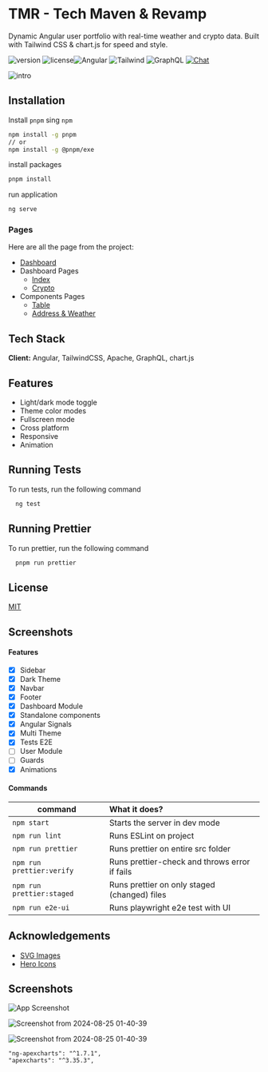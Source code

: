 # TMR -  Tech Maven & Revamp

Dynamic Angular user portfolio with real-time weather and crypto data. Built with Tailwind CSS & chart.js for speed and style.

![version](https://img.shields.io/badge/version-0.2.beta-blue.svg) ![license](https://img.shields.io/badge/license-MIT-blue.svg)![Angular](https://img.shields.io/badge/angular-18.1.4-red) ![Tailwind](https://img.shields.io/badge/tailwind-latest-blue) ![GraphQL](https://img.shields.io/badge/graphQL-16-blue')
 <a href="https://www.linkedin.com/in/rupak-thapa-magar-703468296/" target="_blank">![Chat](https://img.shields.io/badge/chat-on%20linkedin-7289da.svg)</a>

![intro](https://github.com/user-attachments/assets/12e998e2-9b41-475a-854b-9827c9fbc9e8)

## Installation

Install `pnpm` sing `npm`

```bash
npm install -g pnpm
// or
npm install -g @pnpm/exe
```

install packages

```bash
pnpm install
```

run application

```bash
ng serve
```

### Pages

Here are all the page from the project:
- [Dashboard](https://tmr-amber.vercel.app/dashboard/index)
- Dashboard Pages
  - [Index](https://demos.creative-tim.com/notus-angular/admin/dashboard?ref=na-github-readme)
  - [Crypto](https://tmr-amber.vercel.app/dashboard/crypto)
- Components Pages
  - [Table](https://tmr-amber.vercel.app/components/table)
  - [Address & Weather](https://tmr-amber.vercel.app/components/weather)

## Tech Stack

**Client:** Angular, TailwindCSS, Apache, GraphQL, chart.js

## Features

- Light/dark mode toggle
- Theme color modes
- Fullscreen mode
- Cross platform
- Responsive
- Animation

## Running Tests

To run tests, run the following command

```bash
  ng test
```

## Running Prettier

To run prettier, run the following command

```bash
  pnpm run prettier
```

## License

[MIT](https://choosealicense.com/licenses/mit/)

## Screenshots

#### Features

- [x] Sidebar
- [x] Dark Theme
- [x] Navbar
- [x] Footer
- [x] Dashboard Module
- [x] Standalone components
- [x] Angular Signals
- [x] Multi Theme
- [x] Tests E2E
- [ ] User Module
- [ ] Guards
- [x] Animations

#### Commands

| command                   | What it does?                                 |
| ------------------------- | :-------------------------------------------- |
| `npm start`               | Starts the server in dev mode                 |
| `npm run lint`            | Runs ESLint on project                        |
| `npm run prettier`        | Runs prettier on entire src folder            |
| `npm run prettier:verify` | Runs prettier-check and throws error if fails |
| `npm run prettier:staged` | Runs prettier on only staged (changed) files  |
| `npm run e2e-ui`          | Runs playwright e2e test with UI              |

## Acknowledgements

 - [SVG Images](https://undraw.co/)
 - [Hero Icons](https://heroicons.com/)


## Screenshots

![App Screenshot](https://github.com/user-attachments/assets/3109354d-58fe-4d0d-930e-9fe2533435f0)

![Screenshot from 2024-08-25 01-40-39](https://github.com/user-attachments/assets/3345ef09-c2b7-4a26-ac2c-d9c5d7b585bf)

![Screenshot from 2024-08-25 01-40-39](https://github.com/user-attachments/assets/e91f09ac-d0c3-487e-8bca-e0dc48e9e23c)






    "ng-apexcharts": "^1.7.1",
    "apexcharts": "^3.35.3",

